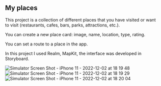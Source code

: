 ## My places



This project is a collection of different places that you have visited or want to visit (restaurants, cafes, bars, parks, attractions, etc.).

You can create a new place card: image, name, location, type, rating.

You can set a route to a place in the app.

In this project I used Realm, MapKit, the interface was developed in Storyboard.

![Simulator Screen Shot - iPhone 11 - 2022-12-02 at 18 19 48](https://user-images.githubusercontent.com/106093762/205343277-e85f1c90-c196-448f-af27-72b2e5b98bc1.png)
![Simulator Screen Shot - iPhone 11 - 2022-12-02 at 18 19 29](https://user-images.githubusercontent.com/106093762/205343274-4feaa59a-ee80-4792-8112-6055e15fbb7d.png)
![Simulator Screen Shot - iPhone 11 - 2022-12-02 at 18 20 04](https://user-images.githubusercontent.com/106093762/205343279-ae2b5494-8f75-4e90-9e60-175117cb5732.png)
